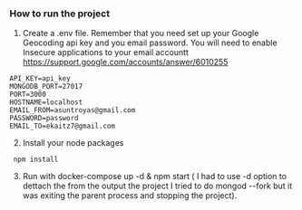 ### How to run the project

1. Create a .env file. Remember that you need set up your Google Geocoding api key and you email password. You will need to enable Insecure applications to your email accountt https://support.google.com/accounts/answer/6010255

```
API_KEY=api_key
MONGODB_PORT=27017
PORT=3000
HOSTNAME=localhost
EMAIL_FROM=asuntroyas@gmail.com
PASSWORD=password
EMAIL_TO=ekaitz7@gmail.com
```

2. Install your node packages

``` npm install```

3. Run with docker-compose up -d & npm start ( I had to use -d option to dettach the from the output the project I tried to do mongod --fork but it was exiting the parent process and stopping the project).


